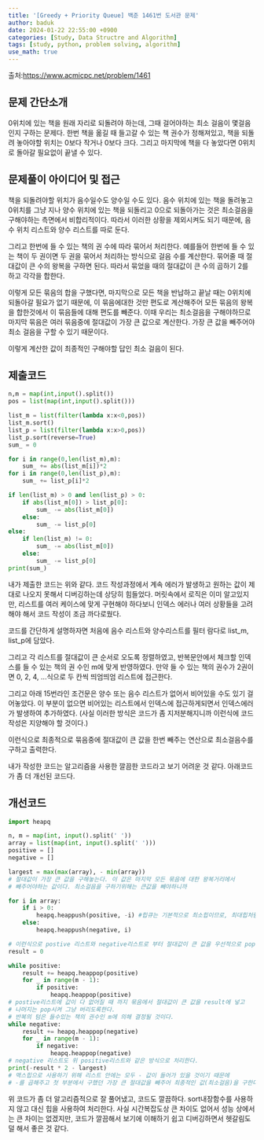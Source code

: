 ```yaml
---
title: '[Greedy + Priority Queue] 백준 1461번 도서관 문제'
author: baduk
date: 2024-01-22 22:55:00 +0900
categories: [Study, Data Structre and Algorithm]
tags: [study, python, problem solving, algorithm]
use_math: true
---
```

출처:<https://www.acmicpc.net/problem/1461>

## 문제 간단소개
0위치에 있는 책을 원래 자리로 되돌려야 하는데, 그때 걸어야하는 최소 걸음이 몇걸음인지 구하는 문제다. 한번 책을 옮길 때 들고갈 수 있는 책 권수가 정해져있고, 책을 되돌려 놓아야할 위치는 0보다 작거나 0보다 크다. 그리고 마지막에 책을 다 놓았다면 0위치로 돌아갈 필요없이 끝낼 수 있다.

## 문제풀이 아이디어 및 접근
책을 되돌려야할 위치가 음수일수도 양수일 수도 있다. 음수 위치에 있는 책을 돌려놓고 0위치를 그냥 지나 양수 위치에 있는 책을 되돌리고 0으로 되돌아가는 것은 최소걸음을 구해야하는 측면에서 비합리적이다. 따라서 이러한 상황을 제외시켜도 되기 때문에, 음수 위치 리스트와 양수 리스트를 따로 둔다.

그리고 한번에 들 수 있는 책의 권 수에 따라 묶어서 처리한다. 예를들어 한번에 들 수 있는 책이 두 권이면 두 권을 묶어서 처리하는 방식으로 걸음 수를 계산한다. 묶어줄 때 절대값이 큰 수의 왕복을 구하면 된다. 따라서 묶었을 때의 절대값이 큰 수의 곱하기 2를 하고 각각을 합한다.

이렇게 모든 묶음의 합을 구했다면, 마지막으로 모든 책을 반납하고 끝날 때는 0위치에 되돌아갈 필요가 없기 때문에, 이 묶음에대한 것만 편도로 계산해주어 모든 묶음의 왕복을 합한것에서 이 묶음들에 대해 편도를 빼준다. 이때 우리는 최소걸음을 구해야하므로 마지막 묶음은 여러 묶음중에 절대값이 가장 큰 값으로 계산한다. 가장 큰 값을 빼주어야 최소 걸음을 구할 수 있기 때문이다.

이렇게 계산한 값이 최종적인 구해야할 답인 최소 걸음이 된다.

## 제출코드
```python
n,m = map(int,input().split())
pos = list(map(int,input().split()))

list_m = list(filter(lambda x:x<0,pos))
list_m.sort()
list_p = list(filter(lambda x:x>0,pos))
list_p.sort(reverse=True)
sum_ = 0

for i in range(0,len(list_m),m):
    sum_ += abs(list_m[i])*2
for i in range(0,len(list_p),m):
    sum_ += list_p[i]*2

if len(list_m) > 0 and len(list_p) > 0:
    if abs(list_m[0]) > list_p[0]:
        sum_ -= abs(list_m[0])
    else:
        sum_ -= list_p[0]
else:
    if len(list_m) != 0:
        sum_ -= abs(list_m[0])
    else:
        sum_ -= list_p[0]
print(sum_)
```
내가 제출한 코드는 위와 같다. 코드 작성과정에서 계속 에러가 발생하고 원하는 값이 제대로 나오지 못해서 디버깅하는데 상당히 힘들었다. 머릿속에서 로직은 이미 알고있지만, 리스트를 여러 케이스에 맞게 구현해야 하다보니 인덱스 에러나 여러 상황들을 고려해야 해서 코드 작성이 조금 까다로웠다.

코드를 간단하게 설명하자면 처음에 음수 리스트와 양수리스트를 필터 람다로 list_m, list_p에 담았다.

그리고 각 리스트를 절대값이 큰 순서로 오도록 정렬하였고, 반복문안에서 체크할 인덱스를 들 수 있는 책의 권 수인 m에 맞게 반영하였다. 만약 들 수 있는 책의 권수가 2권이면 0, 2, 4, ...식으로 두 칸씩 띄엄띄엄 리스트에 접근한다.

그리고 아래 15번라인 조건문은 양수 또는 음수 리스트가 없어서 비어있을 수도 있기 걸어놓았다. 이 부분이 없으면 비어있는 리스트에서 인덱스에 접근하게되면서 인덱스에러가 발생하여 추가하였다. (사실 이러한 방식은 코드가 좀 지저분해지니까 이런식에 코드 작성은 지양해야 할 것이다.)

이런식으로 최종적으로 묶음중에 절대값이 큰 값을 한번 빼주는 연산으로 최소걸음수를 구하고 출력한다.

내가 작성한 코드는 알고리즘을 사용한 깔끔한 코드라고 보기 어려운 것 같다. 아래코드가 좀 더 개선된 코드다.

## 개선코드
```python
import heapq

n, m = map(int, input().split(' '))
array = list(map(int, input().split(' ')))
positive = []
negative = []

largest = max(max(array), - min(array))
# 절대값이 가장 큰 값을 구해놓는다. 이 값은 마지막 모든 묶음에 대한 왕복거리에서 
# 빼주어야하는 값이다. 최소걸음을 구하기위해는 큰값을 빼야하니까

for i in array:
    if i > 0:
        heapq.heappush(positive, -i) #힙큐는 기본적으로 최소힙이므로, 최대힙처럼 사용하기 위해 -를 붙여준다
    else:
        heapq.heappush(negative, i)

# 이런식으로 postive 리스트와 negative리스트로 부터 절대값이 큰 값을 우선적으로 pop시킬 수 있게된다.
result = 0

while positive:
    result += heapq.heappop(positive)
    for _ in range(m - 1):
        if positive:
            heapq.heappop(positive)
# postive리스트에 값이 다 없어질 때 까지 묶음에서 절대값이 큰 값을 result에 넣고
# 나머지는 pop시켜 그냥 버리도록한다.
# 반복의 텀은 들수있는 책의 권수인 m에 의해 결정될 것이다.
while negative:
    result += heapq.heappop(negative)
    for _ in range(m - 1):
        if negative:
            heapq.heappop(negative)
# negative 리스트도 위 positive리스트와 같은 방식으로 처리한다.
print(-result * 2 - largest)
# 맥스힙으로 사용하기 위해 리스트 안에는 모두 - 값이 들어가 있을 것이기 때문에
# -를 곱해주고 첫 부분에서 구했던 가장 큰 절대값을 빼주어 최종적인 값(최소걸음)을 구한다.
```
위 코드가 좀 더 알고리즘적으로 잘 풀어냈고, 코드도 깔끔하다. sort내장함수를 사용하지 않고 대신 힙을 사용하여 처리한다. 사실 시간복잡도상 큰 차이도 없어서 성능 상에서는 큰 차이는 없겠지만, 코드가 깔끔해서 보기에 이해하기 쉽고 디버깅하면서 헷갈림도 덜 해서 좋은 것 같다.